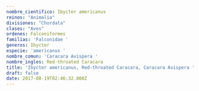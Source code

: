 ```yaml
---
nombre_cientifico: Ibycter americanus
reinos: "Animalia"
divisiones: "Chordata"
clases: "Aves"
ordenes: Falconiformes
familias: 'Falconidae '
generos: Ibycter
especie: 'americanus '
nombre_comun: 'Caracara Avispera '
nombre_ingles: Red-throated Caracara
title: 'Ibycter americanus, Red-throated Caracara, Caracara Avispera '
draft: false
date: 2017-08-19T02:46:32.000Z
---
```


